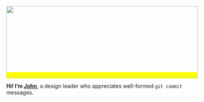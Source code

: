 <mark><img src="https://github.com/user-attachments/assets/8a6794f7-a872-41b7-b077-653a4ec90057" height="188" style="width: 100%"></mark>

<strong>Hi! I’m <a href="https://johnmatu.la/">John</a></strong>, a design leader who appreciates well-formed `git commit` messages.</mark>
